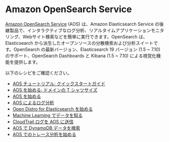 # Amazon OpenSearch Service

[Amazon OpenSearch Service][aes-main] (AOS) は、Amazon Elasticsearch Service の後継製品で、インタラクティブなログ分析、リアルタイムアプリケーションモニタリング、Webサイト検索などを簡単に実行できます。OpenSearch は、Elasticsearch から派生したオープンソースの分散検索および分析スイートです。OpenSearch の最新バージョン、Elasticsearch 19 バージョン (1.5 ~ 7.10) のサポート、OpenSearch Dashboards と Kibana (1.5 ~ 7.10) による視覚化機能を提供します。

以下のレシピをご確認ください。

- [AOS チュートリアル: クイックスタートガイド][aos-tut]
- [AOS を始める: ドメインの T シャツサイズ][aos-gs] 
- [AOS を始める][aes-ws]
- [AOS によるログ分析][loan-ws]
- [Open Distro for Elasticsearch を始める][od-ws]
- [Machine Learning でデータを知る][ml-ws]
- [CloudTrail ログを AOS に送信][ct-ws]
- [AOS で DynamoDB データを検索][bs-ws]
- [AOS でのトレース分析を始める][tracing-aes]

[aes-main]: https://aws.amazon.com/opensearch-service/
[aos-gs]: https://aws.amazon.com/blogs/big-data/get-started-with-amazon-opensearch-service-t-shirt-size-your-domain/
[aos-tut]: https://aws.amazon.com/blogs/big-data/amazon-opensearch-tutorial-a-quick-start-guide/
[aes-ws]: https://intro.aesworkshops.com/
[loan-ws]: https://aesworkshops.com/log-analytics/mainlab/
[od-ws]: https://od4es.aesworkshops.com/
[ml-ws]: https://reinvent.aesworkshops.com/ant346/
[ct-ws]: https://cloudtrail.aesworkshops.com/
[bs-ws]: https://bookstore.aesworkshops.com/
[tracing-aes]: https://aws.amazon.com/blogs/big-data/getting-started-with-trace-analytics-in-amazon-elasticsearch-service/
